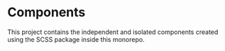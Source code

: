 # Components 

This project contains the independent and isolated components created using the 
SCSS package inside this monorepo.

